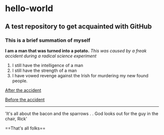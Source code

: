# hello-world
## A test repository to get acquainted with GitHub
### This is a brief summation of myself

**I am a man that was turned into a potato.**
*This was caused by a freak accident during a radical science experiment* 
1. I still have the intelligence of a man
2. I still have the strength of a man
3. I have vowed revenge against the Irish for murdering my new found people. 

[After the accident](https://th.bing.com/th/id/R.38d82f8984b83fdb17374e425b0b7f1b?rik=Ls2jmjDm8u3HPA&pid=ImgRaw&r=0)

[Before the accident](https://i.pinimg.com/236x/97/65/7e/97657eb6ec5dde9dd9b68697b59fb108--its-raining-ron.jpg)

---

'It's all about the bacon and the sparrows . . God looks out for the guy in the chair, Rick'

==That's all folks==
